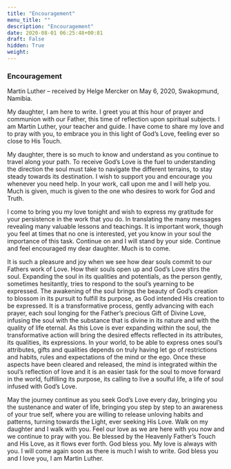 ```yaml
---
title: "Encouragement"
menu_title: ""
description: "Encouragement"
date: 2020-08-01 06:25:48+00:81
draft: False
hidden: True
weight:
---
```

### Encouragement

Martin Luther – received by Helge Mercker on May 6, 2020, Swakopmund, Namibia.

My daughter, I am here to write. I greet you at this hour of prayer and communion with our Father, this time of reflection upon spiritual subjects. I am Martin Luther, your teacher and guide. I have come to share my love and to pray with you, to embrace you in this light of God’s Love, feeling ever so close to His Touch.

My daughter, there is so much to know and understand as you continue to travel along your path. To receive God’s Love is the fuel to understanding the direction the soul must take to navigate the different terrains, to stay steady towards its destination. I wish to support you and encourage you whenever you need help. In your work, call upon me and I will help you. Much is given, much is given to the one who desires to work for God and Truth.

I come to bring you my love tonight and wish to express my gratitude for your persistence in the work that you do. In translating the many messages revealing many valuable lessons and teachings. It is important work, though you feel at times that no one is interested, yet you know in your soul the importance of this task. Continue on and I will stand by your side. Continue and feel encouraged my dear daughter. Much is to come.

It is such a pleasure and joy when we see how dear souls commit to our Fathers work of Love. How their souls open up and God’s Love stirs the soul. Expanding the soul in its qualities and potentials, as the person gently, sometimes hesitantly, tries to respond to the soul’s yearning to be expressed. The awakening of the soul brings the beauty of God’s creation to blossom in its pursuit to fulfill its purpose, as God intended His creation to be expressed. It is a transformative process, gently advancing with each prayer, each soul longing for the Father’s precious Gift of Divine Love, infusing the soul with the substance that is divine in its nature and with the quality of life eternal. As this Love is ever expanding within the soul, the transformative action will bring the desired effects reflected in its attributes, its qualities, its expressions. In your world, to be able to express ones soul’s attributes, gifts and qualities depends on truly having let go of restrictions and habits, rules and expectations of the mind or the ego. Once these aspects have been cleared and released, the mind is integrated within the soul’s reflection of love and it is an easier task for the soul to move forward in the world, fulfilling its purpose, its calling to live a soulful life, a life of soul infused with God’s Love.

May the journey continue as you seek God’s Love every day, bringing you the sustenance and water of life, bringing you step by step to an awareness of your true self, where you are willing to release unloving habits and patterns, turning towards the Light, ever seeking His Love. Walk on my daughter and I walk with you. Feel our love as we are here with you now and we continue to pray with you. Be blessed by the Heavenly Father’s Touch and His Love, as it flows ever forth. God bless you. My love is always with you. I will come again soon as there is much I wish to write. God bless you and I love you, I am Martin Luther.
